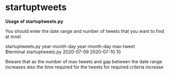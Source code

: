 # startuptweets

**Usage of startuptweets.py**

You should enter the date range and number of tweets that you want to find at most

startuptweets.py year-month-day year-month-day max-tweet <br />
$terminal startuptweets.py 2020-07-09 2020-07-10 10 <br /> 

Beware that as the number of max tweets and gap between the date range increases also the time required for the tweets for required criteria increase
